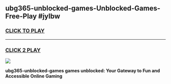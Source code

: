 
## ubg365-unblocked-games-Unblocked-Games-Free-Play #jylbw
<h3>
<a href="https://us.freeplayer.one?title=ubg365-unblocked-games&ref=9M">CLICK TO PLAY</a></h3>
<hr>

<h3>
<a href="https://us.freeplayer.one?title=ubg365-unblocked-games&ref=9M">CLICK 2 PLAY</a>
  
</h3>

<a href="https://us.freeplayer.one?title=ubg365-unblocked-games&ref=9M"><img src="https://clearcache.store/games.png"></a>


**ubg365-unblocked-games games unblocked: Your Gateway to Fun and Accessible Online Gaming**
